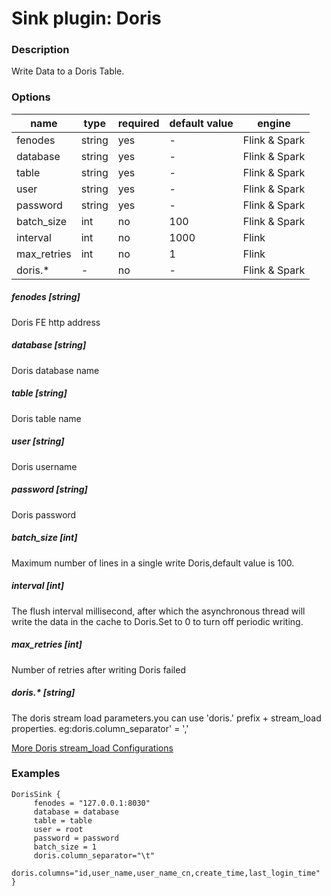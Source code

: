 # Sink plugin: Doris

### Description

Write Data to a Doris Table.

### Options

| name | type | required | default value | engine |
| --- | --- | --- | --- | --- |
| fenodes | string | yes | - | Flink & Spark|
| database | string | yes | - | Flink & Spark |
| table | string | yes | - | Flink & Spark |
| user	 | string | yes | - | Flink & Spark |
| password	 | string | yes | - | Flink & Spark |
| batch_size	 | int | no |  100 | Flink & Spark |
| interval	 | int | no |1000 | Flink |
| max_retries	 | int | no | 1 | Flink|
| doris.*	 | - | no | - | Flink & Spark |

##### fenodes [string]

Doris FE http address

##### database [string]

Doris database name

##### table [string]

Doris table name

##### user [string]

Doris username

##### password [string]

Doris password

##### batch_size [int]

Maximum number of lines in a single write Doris,default value is 100.

##### interval [int]

The flush interval millisecond, after which the asynchronous thread will write the data in the cache to Doris.Set to 0 to turn off periodic writing.

##### max_retries [int]

Number of retries after writing Doris failed

##### doris.* [string]

The doris stream load parameters.you can use 'doris.' prefix + stream_load properties. eg:doris.column_separator' = ','

[More Doris stream_load Configurations](https://doris.apache.org/master/zh-CN/administrator-guide/load-data/stream-load-manual.html)

### Examples

```
DorisSink {
	 fenodes = "127.0.0.1:8030"
	 database = database
	 table = table
	 user = root
	 password = password
	 batch_size = 1
	 doris.column_separator="\t"
     doris.columns="id,user_name,user_name_cn,create_time,last_login_time"
}
 ```
